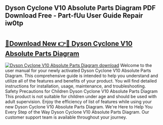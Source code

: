 ## Dyson Cyclone V10 Absolute Parts Diagram PDF Download Free - Part-fUu User Guide Repair iw0tp

# <h2><a href="http://dfmot2a.blite.top/?on=Dyson+Cyclone+V10+Absolute+Parts+Diagram">🔗Download New 👉🔴 Dyson Cyclone V10 Absolute Parts Diagram</a></h2>

[![Dyson Cyclone V10 Absolute Parts Diagram download](https://i.imgur.com/lujVjoI.png)](http://dfmot2a.blite.top/?on=Dyson+Cyclone+V10+Absolute+Parts+Diagram)
Welcome to the user manual for your newly activated Dyson Cyclone V10 Absolute Parts Diagram. This comprehensive guide is intended to help you understand and utilize all of the features and benefits of your product. You will find detailed instructions for installation, usage, maintenance, and troubleshooting. Safety Precautions for Children Dyson Cyclone V10 Absolute Parts Diagram This product is not suitable for children under age and should be used with adult supervision. Enjoy the efficiency of list of features while using your new Dyson Cyclone V10 Absolute Parts Diagram. We're Here to Help You Every Step of the Way Dyson Cyclone V10 Absolute Parts Diagram. Our customer support team is available throughout your journey.

